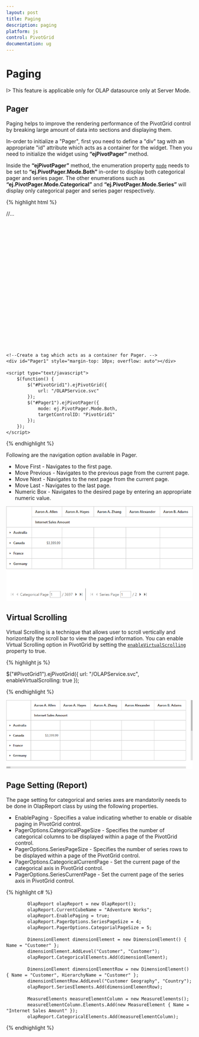 ```yaml
---
layout: post
title: Paging
description: paging
platform: js
control: PivotGrid
documentation: ug
---
```


# Paging

I> This feature is applicable only for OLAP datasource only at Server Mode.

## Pager 
Paging helps to improve the rendering performance of the PivotGrid control by breaking large amount of data into sections and displaying them.
 
In-order to initialize a "Pager", first you need to define a "div" tag with an appropriate "id" attribute which acts as a container for the widget. Then you need to initialize the widget using **“ejPivotPager”** method.

Inside the **“ejPivotPager”** method, the enumeration property [`mode`](/js/api/ejpivotpager#members:mode) needs to be set to **“ej.PivotPager.Mode.Both”** in-order to display both categorical pager and series pager. The other enumerations such as **“ej.PivotPager.Mode.Categorical”** and **“ej.PivotPager.Mode.Series”** will display only categorical pager and series pager respectively.


{% highlight html %}

<html>
//...

<body>
    <div id="PivotGrid1" style="height:350px; width:100%; overflow: auto"></div>

    <!--Create a tag which acts as a container for Pager. -->
    <div id="Pager1" style="margin-top: 10px; overflow: auto"></div>

    <script type="text/javascript">
        $(function() {
            $("#PivotGrid1").ejPivotGrid({
                url: "/OLAPService.svc"
            });
            $("#Pager1").ejPivotPager({
                mode: ej.PivotPager.Mode.Both,
                targetControlID: "PivotGrid1"
            });
        });
    </script>
</body>

</html>

{% endhighlight %}

Following are the navigation option available in Pager.

* Move First - Navigates to the first page.
* Move Previous - Navigates to the previous page from the current page.
* Move Next - Navigates to the next page from the current page.
* Move Last - Navigates to the last page. 
* Numeric Box - Navigates to the desired page by entering an appropriate numeric value.

![](Paging_images/paging.png)

## Virtual Scrolling
Virtual Scrolling is a technique that allows user to scroll vertically and horizontally the scroll bar to view the paged information. You can enable Virtual Scrolling option in PivotGrid by setting the [`enableVirtualScrolling`](/js/api/ejpivotgrid#members:enablevirtualscrolling) property to true.

{% highlight js %}

$("#PivotGrid1").ejPivotGrid({
    url: "/OLAPService.svc",
    enableVirtualScrolling: true
});

{% endhighlight %}

![](Paging_images/virtual-scrolling.png)

## Page Setting (Report)
The page setting for categorical and series axes are mandatorily needs to be done in OlapReport class by using the following properties.

* EnablePaging - Specifies a value indicating whether to enable or disable paging in PivotGrid control.
* PagerOptions.CategoricalPageSize - Specifies the number of categorical columns to be displayed within a page of the PivotGrid control.
* PagerOptions.SeriesPageSize - Specifies the number of series rows to be displayed within a page of the PivotGrid control.
* PagerOptions.CategoricalCurrentPage - Set the current page of the categorical axis in PivotGrid control.
* PagerOptions.SeriesCurrentPage - Set the current page of the series axis in PivotGrid control.

{% highlight c# %}

            OlapReport olapReport = new OlapReport();
            olapReport.CurrentCubeName = "Adventure Works";
            olapReport.EnablePaging = true;
            olapReport.PagerOptions.SeriesPageSize = 4;
            olapReport.PagerOptions.CategorialPageSize = 5;

            DimensionElement dimensionElement = new DimensionElement() { Name = "Customer" };
            dimensionElement.AddLevel("Customer", "Customer");
            olapReport.CategoricalElements.Add(dimensionElement);

            DimensionElement dimensionElementRow = new DimensionElement() { Name = "Customer", HierarchyName = "Customer" };
            dimensionElementRow.AddLevel("Customer Geography", "Country");
            olapReport.SeriesElements.Add(dimensionElementRow);

            MeasureElements measureElementColumn = new MeasureElements();
            measureElementColumn.Elements.Add(new MeasureElement { Name = "Internet Sales Amount" });
            olapReport.CategoricalElements.Add(measureElementColumn);

{% endhighlight %}



